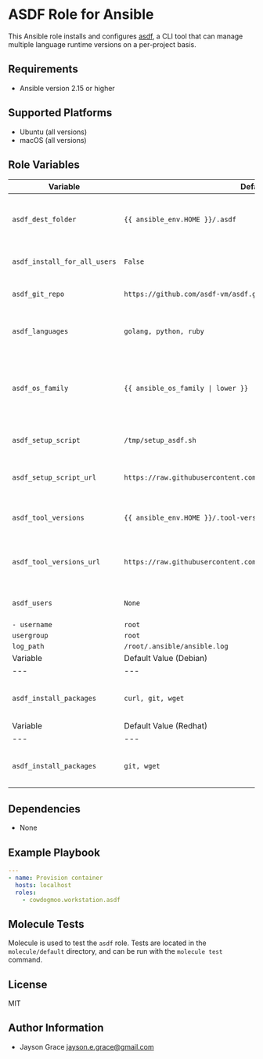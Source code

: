 # ASDF Role for Ansible

This Ansible role installs and configures
[asdf](https://asdf-vm.com/#/), a CLI tool that can manage multiple language
runtime versions on a per-project basis.

## Requirements

- Ansible version 2.15 or higher

## Supported Platforms

- Ubuntu (all versions)
- macOS (all versions)

## Role Variables

<!--- vars table -->
| Variable | Default Value | Description |
| --- | --- | --- |
| `asdf_dest_folder` | `{{ ansible_env.HOME }}/.asdf` | Destination folder for cloning the asdf repository |
| `asdf_install_for_all_users` | `False` | Set to true to install for all users |
| `asdf_git_repo` | `https://github.com/asdf-vm/asdf.git` | Git repository URL of asdf |
| `asdf_languages` | `golang, python, ruby` | Languages to configure with asdf |
| `asdf_os_family` | `{{ ansible_os_family \| lower }}` | OS family variable used for loading OS-specific tasks |
| `asdf_setup_script` | `/tmp/setup_asdf.sh` | Local path to the setup script |
| `asdf_setup_script_url` | `https://raw.githubusercontent.com/l50/dotfiles/main/files/setup_asdf.sh` | URL to download the setup script |
| `asdf_tool_versions` | `{{ ansible_env.HOME }}/.tool-versions` | Path to the `.tool-versions` file |
| `asdf_tool_versions_url` | `https://raw.githubusercontent.com/l50/dotfiles/main/.tool-versions` | URL to download the `.tool-versions` file |
| `asdf_users` | `None` | Users to setup with asdf |
| `- username` | `root` |  |
| `usergroup` | `root` |  |
| `log_path` | `/root/.ansible/ansible.log` |  |
| Variable | Default Value (Debian) | Description |
| --- | --- | --- |
| `asdf_install_packages` | `curl, git, wget` | Debian packages to be installed |
| Variable | Default Value (Redhat) | Description |
| --- | --- | --- |
| `asdf_install_packages` | `git, wget` | Red Hat packages to be installed |
<!--- end vars table -->

## Dependencies

- None

## Example Playbook

```yaml
---
- name: Provision container
  hosts: localhost
  roles:
    - cowdogmoo.workstation.asdf
```

## Molecule Tests

Molecule is used to test the `asdf` role. Tests are located in the
`molecule/default` directory, and can be run with the `molecule test` command.

## License

MIT

## Author Information

- Jayson Grace <jayson.e.grace@gmail.com>
